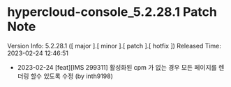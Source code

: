 # hypercloud-console_5.2.28.1 Patch Note

Version Info: 5.2.28.1 ([ major ].[ minor ].[ patch ].[ hotfix ])
Released Time: 2023-02-24 12:46:51

- 2023-02-24 [feat][IMS 299311] 활성화된 cpm 가 없는 경우 모든 페이지를 렌더링 할수 있도록 수정 (by inth9198) 
